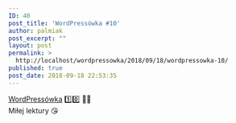 ```yaml
---
ID: 40
post_title: 'WordPressówka #10'
author: palmiak
post_excerpt: ""
layout: post
permalink: >
  http://localhost/wordpressowka/2018/09/18/wordpressowka-10/
published: true
post_date: 2018-09-18 22:53:35
---
```

<!-- wp:paragraph -->
<p><a href="https://www.facebook.com/wordpressowka/?__tn__=K-R&amp;eid=ARBiHaRsF4PFgCzAhdQpAEI35HciRKpGEqM7fGJ_lGkoIKR5J7JvY1vhvE0bHpjDvcc-lJNYxA7fYVAv&amp;fref=mentions&amp;__xts__%5B0%5D=68.ARB1Otdxcm-rzLJHlNpqNvbKCVnIhrcBNRzqgSgCXF1kZWmvAYoTiwHgucmtCAkpC2MsDf1j1uIgDpWzRQh0gVgDTMoPkn_B7pnsCyBkT5vQajfxtG9r9cxyZWox3JHf2yA415f5_iwm7qf36cGAc71bEwlwul73piz6Lm5vb3xFKqHcGE1d1XofnvH9-6TtGxLciSOZj0EYPoO1ls6QZufZXa__XMFPAxYPrybq9GicS8L3N2LolztlC44Hi1gVW3BBXM9g7aUnCd2K0191l5Ik1VH6bsa3ji-lVisietqmcCJ5I9_e_QaTDmLKYTrWwqAOR6YlbhmyDHPFNZMuFg-oKM2y">WordPressówka</a> 1️⃣️0️⃣️ 🦉😍<br> Miłej lektury 😘</p>
<!-- /wp:paragraph -->

<!-- wp:acf/owl-link {"id":"block_5c5b5784f6bbe","data":{"field_5c5706bb6e493":"\u003cp\u003e️WP-CLI w wersji 2.0. Od rodziny 1x różni się głównie modułowością - nie musimy wczytywać wszystkiego jeżeli chcemy użyć tylko poleceń związanych np z bazą danych.\u003cspan class=\u0022text_exposed_show\u0022\u003e\u003cbr /\u003e\u003c/span\u003e\u003c/p\u003e","field_5c5706f36e494":{"title":"WP-CLI v2.0.0 Release Notes","url":"https://make.wordpress.org/cli/2018/08/08/wp-cli-v2-0-0-release-notes/?fbclid=IwAR3dMLAwwxCMJZ9x60msBtN7V-66aqRNU-NWbefOBmUDdymVcDg1lDBGTps","target":"_blank"}},"name":"acf/owl-link","align":"","mode":"preview"} /-->

<!-- wp:acf/owl-link {"id":"block_5c5b57aff6bbf","data":{"field_5c5706bb6e493":"\u003cp\u003eBardzo ciekawe zestawienie odnośnie bezpieczeństwa WordPressa\u003c/p\u003e","field_5c5706f36e494":{"title":"Is WordPress Secure? Here’s What the Data Says","url":"https://kinsta.com/blog/is-wordpress-secure/?fbclid=IwAR14ecd5N4FPeK6WcABjBtcFFy9CQ7w4GWrs5tGlOsHs4WhWkiiR5IdvWJc","target":"_blank"}},"name":"acf/owl-link","align":"","mode":"preview"} /-->

<!-- wp:acf/owl-link {"id":"block_5c5b5825f6bc0","data":{"field_5c5706bb6e493":"\u003cp\u003eKilka spostrzeżeń odnośnie tego czy programiści mają co robić na konferencjach. Osobiście uważam, że bywanie na WordCampach czy WordUpach jest bardzo ważne i pozwala zobaczyć czy przypadkiem reszta świata nas nie wyprzedza. Dodatkowo społeczność związana z WordPressem jest tak wyjątkowa - po prostu warto ją poznać.\u003c/p\u003e","field_5c5706f36e494":{"title":" What Can A Developer Really Get Out of a WordCamp? ","url":"https://deliciousbrains.com/wordcamps-for-developers/","target":"_blank"}},"name":"acf/owl-link","align":"","mode":"preview"} /-->

<!-- wp:acf/owl-link {"id":"block_5c5b5846f6bc1","data":{"field_5c5706bb6e493":"\u003cp\u003eGutenberg nie zbiera zbyt pozytywnych recenzji. Czy powinniśmy się z tego powodu martwić?\u003c/p\u003e","field_5c5706f36e494":{"title":"Gutenberg Failing Hard – Should We Be Worried?","url":"https://wpmayor.com/gutenberg-failing-hard/","target":"_blank"}},"name":"acf/owl-link","align":"","mode":"preview"} /-->

<!-- wp:acf/owl-link {"id":"block_5c5b5868f6bc2","data":{"field_5c5706bb6e493":"\u003cp\u003eWyśmienity poradnik jak projektować formularze. Może nie jest to temat w 100% związany z WP, ale przecież w WP też używamy formularzy \u003cspan class=\u0022_47e3 _5mfr\u0022 title=\u0022Emotikon smile\u0022\u003e\u003cimg class=\u0022img\u0022 role=\u0022presentation\u0022 src=\u0022https://static.xx.fbcdn.net/images/emoji.php/v9/t4c/1/16/1f642.png\u0022 alt=\u0022\u0022 width=\u002216\u0022 height=\u002216\u0022 /\u003e\u003c/span\u003e\u003c/p\u003e","field_5c5706f36e494":{"title":"Best Practices For Mobile Form Design","url":"https://www.smashingmagazine.com/2018/08/best-practices-for-mobile-form-design/?fbclid=IwAR3BNjeVoYCHijM2wjhHsVfO1cv2xVACVP0Hg85TwjCPbOiOsu2SCzKGiAc","target":"_blank"}},"name":"acf/owl-link","align":"","mode":"preview"} /-->